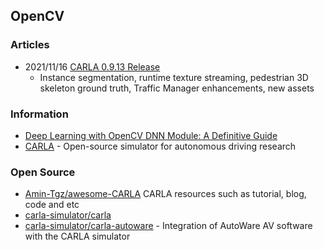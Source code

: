 ## OpenCV


### Articles
- 2021/11/16 [CARLA 0.9.13 Release](http://carla.org/2021/11/16/release-0.9.13/)
    - Instance segmentation, runtime texture streaming, pedestrian 3D skeleton ground truth, Traffic Manager enhancements, new assets


### Information
- [Deep Learning with OpenCV DNN Module: A Definitive Guide](https://learnopencv.com/deep-learning-with-opencvs-dnn-module-a-definitive-guide/)
- [CARLA](http://carla.org/) - Open-source simulator for autonomous driving research


### Open Source
- [Amin-Tgz/awesome-CARLA](https://github.com/Amin-Tgz/awesome-CARLA) CARLA resources such as tutorial, blog, code and etc 
- [carla-simulator/carla](https://github.com/carla-simulator/carla)
- [carla-simulator/carla-autoware](https://github.com/carla-simulator/carla-autoware) - Integration of AutoWare AV software with the CARLA simulator